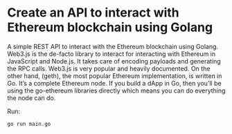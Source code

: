 # Create an API to interact with Ethereum blockchain using Golang

A simple REST API to interact with the Ethereum blockchain using Golang. 
Web3.js is the de-facto library to interact for interacting with Ethereum in JavaScript and Node.js. It takes care of encoding payloads and generating the RPC calls. Web3.js is very popular and heavily documented.
On the other hand, (geth), the most popular Ethereum implementation, is written in Go. It’s a complete Ethereum node. If you build a dApp in Go, then you’ll be using the go-ethereum libraries directly which means you can do everything the node can do.

Run:
```bash
go run main.go
```
